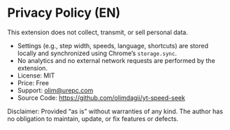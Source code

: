 # Privacy Policy (EN)

This extension does not collect, transmit, or sell personal data.

- Settings (e.g., step width, speeds, language, shortcuts) are stored locally and synchronized using Chrome’s `storage.sync`.
- No analytics and no external network requests are performed by the extension.
- License: MIT
- Price: Free
- Support: olim@urepc.com
- Source Code: https://github.com/olimdagii/yt-speed-seek

Disclaimer: Provided “as is” without warranties of any kind. The author has no obligation to maintain, update, or fix features or defects.

